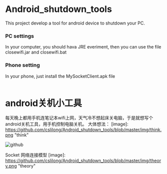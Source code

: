 Android_shutdown_tools
======================

This project develop a tool for android device to shutdown your PC.

### PC settings
In your computer, you should hava JRE everiment, then you can use the file closewifi.jar and closewifi.bat<br />
### Phone setting
In your phone, just install the MySocketClient.apk file<br />
<br />

android关机小工具
======================
每天晚上都用手机连笔记本wifi上网，天气冷不想起床关电脑，于是就想写个android关机工具，用手机控制电脑关机。
大体想法：
[image]: https://github.com/cslilong/Android_shutdown_tools/blob/master/img/think.png "think"

![github](http://github.com/unicorn.png "github")



Socket 网络连接模型 
[image]: https://github.com/cslilong/Android_shutdown_tools/blob/master/img/theory.png "theory"
